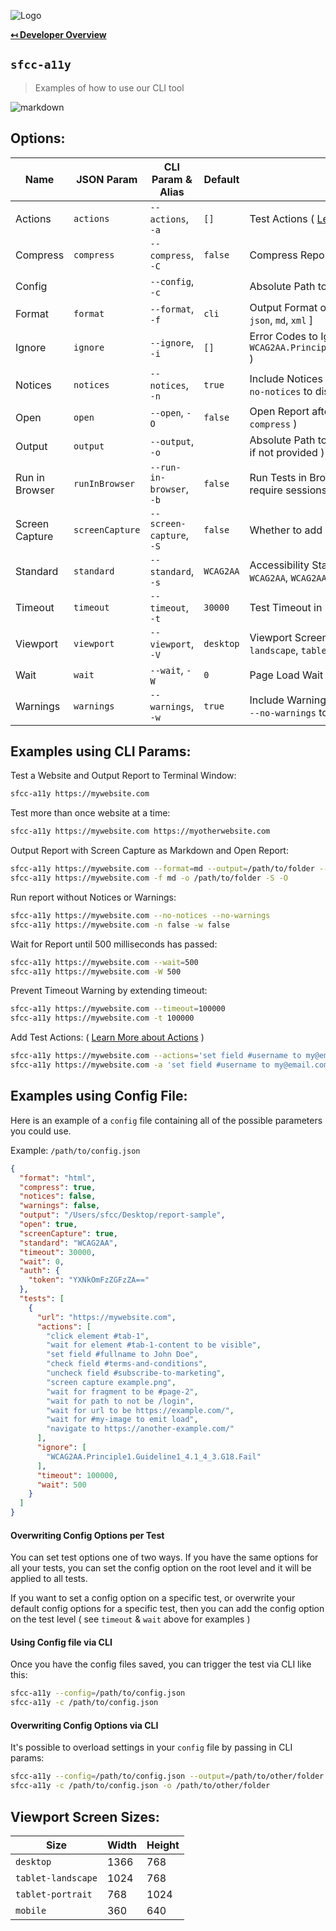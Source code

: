 ![Logo](https://sfccdevops.s3.amazonaws.com/logo-128.png "Logo")

**[↤ Developer Overview](../README.md#developer-overview)**

`sfcc-a11y`
---

> Examples of how to use our CLI tool

![markdown](https://sfcc-a11y.s3.amazonaws.com/markdown.gif?v=1.3.0)


Options:
---

Name           | JSON Param      | CLI Param & Alias        | Default   | Definition
---------------|-----------------|--------------------------|-----------|----------------------------------------------
Actions        | `actions`       | `--actions`, `-a`        | `[]`      | Test Actions ( [Learn More](actions.md) )
Compress       | `compress`      | `--compress`, `-C`       | `false`   | Compress Report ( Only works on HTML Format )
Config         |                 | `--config`, `-c`         |           | Absolute Path to Configuration File
Format         | `format`        | `--format`, `-f`         | `cli`     | Output Format of Report [ `cli`, `csv`, `html`, `jira`, `json`, `md`, `xml` ]
Ignore         | `ignore`        | `--ignore`, `-i`         |  `[]`     | Error Codes to Ignore ( `WCAG2AA.Principle1.Guideline1_4.1_4_3.G18.Fail` )
Notices        | `notices`       | `--notices`, `-n`        | `true`    | Include Notices in Report ( `--notices=false` or `--no-notices` to disable )
Open           | `open`          | `--open`, `-O`           | `false`   | Open Report after Creation ( disabled if using `--compress` )
Output         | `output`        | `--output`, `-o`         |           | Absolute Path to Output Directory for Report ( `cwd` if not provided )
Run in Browser | `runInBrowser`  | `--run-in-browser`, `-b` | `false`   | Run Tests in Browser ( helpful for tests that require sessions / authentication )
Screen Capture | `screenCapture` | `--screen-capture`, `-S` | `false`   | Whether to add a Screen Capture for Report
Standard       | `standard`      | `--standard`, `-s`       | `WCAG2AA` | Accessibility Standard [ `Section508`, `WCAG2A`, `WCAG2AA`, `WCAG2AAA` ]
Timeout        | `timeout`       | `--timeout`, `-t`        | `30000`   | Test Timeout in Milliseconds
Viewport       | `viewport`      | `--viewport`, `-V`       | `desktop` | Viewport Screen Size [ `desktop`, `tablet-landscape`, `tablet-portrait`, `mobile` ]
Wait           | `wait`          | `--wait`, `-W`           | `0`       | Page Load Wait in Milliseconds
Warnings       | `warnings`      | `--warnings`, `-w`       | `true`    | Include Warnings in Report ( `--warnings=false` or `--no-warnings` to disable )


Examples using CLI Params:
---

Test a Website and Output Report to Terminal Window:

```bash
sfcc-a11y https://mywebsite.com
```

Test more than once website at a time:

```bash
sfcc-a11y https://mywebsite.com https://myotherwebsite.com
```

Output Report with Screen Capture as Markdown and Open Report:

```bash
sfcc-a11y https://mywebsite.com --format=md --output=/path/to/folder --screen-capture --open
sfcc-a11y https://mywebsite.com -f md -o /path/to/folder -S -O
```

Run report without Notices or Warnings:

```bash
sfcc-a11y https://mywebsite.com --no-notices --no-warnings
sfcc-a11y https://mywebsite.com -n false -w false
```

Wait for Report until 500 milliseconds has passed:

```bash
sfcc-a11y https://mywebsite.com --wait=500
sfcc-a11y https://mywebsite.com -W 500
```

Prevent Timeout Warning by extending timeout:

```bash
sfcc-a11y https://mywebsite.com --timeout=100000
sfcc-a11y https://mywebsite.com -t 100000
```

Add Test Actions: ( [Learn More about Actions](actions.md) )

```bash
sfcc-a11y https://mywebsite.com --actions='set field #username to my@email.com' 'set field #password to abc123' 'click element #submit'
sfcc-a11y https://mywebsite.com -a 'set field #username to my@email.com' 'set field #password to abc123' 'click element #submit'
```


Examples using Config File:
---

Here is an example of a `config` file containing all of the possible parameters you could use.

Example: `/path/to/config.json`

```json
{
  "format": "html",
  "compress": true,
  "notices": false,
  "warnings": false,
  "output": "/Users/sfcc/Desktop/report-sample",
  "open": true,
  "screenCapture": true,
  "standard": "WCAG2AA",
  "timeout": 30000,
  "wait": 0,
  "auth": {
    "token": "YXNkOmFzZGFzZA=="
  },
  "tests": [
    {
      "url": "https://mywebsite.com",
      "actions": [
        "click element #tab-1",
        "wait for element #tab-1-content to be visible",
        "set field #fullname to John Doe",
        "check field #terms-and-conditions",
        "uncheck field #subscribe-to-marketing",
        "screen capture example.png",
        "wait for fragment to be #page-2",
        "wait for path to not be /login",
        "wait for url to be https://example.com/",
        "wait for #my-image to emit load",
        "navigate to https://another-example.com/"
      ],
      "ignore": [
        "WCAG2AA.Principle1.Guideline1_4.1_4_3.G18.Fail"
      ],
      "timeout": 100000,
      "wait": 500
    }
  ]
}
```

#### Overwriting Config Options per Test

You can set test options one of two ways.  If you have the same options for all your tests, you can set the config option on the root level and it will be applied to all tests.

If you want to set a config option on a specific test, or overwrite your default config options for a specific test, then you can add the config option on the test level ( see `timeout` & `wait` above for examples )


#### Using Config file via CLI

Once you have the config files saved, you can trigger the test via CLI like this:

```bash
sfcc-a11y --config=/path/to/config.json
sfcc-a11y -c /path/to/config.json
```

#### Overwriting Config Options via CLI

It's possible to overload settings in your `config` file by passing in CLI params:

```bash
sfcc-a11y --config=/path/to/config.json --output=/path/to/other/folder
sfcc-a11y -c /path/to/config.json -o /path/to/other/folder
```


Viewport Screen Sizes:
---

Size               | Width | Height
-------------------|-------|---------
`desktop`          | 1366  | 768
`tablet-landscape` | 1024  | 768
`tablet-portrait`  | 768   | 1024
`mobile`           | 360   | 640
